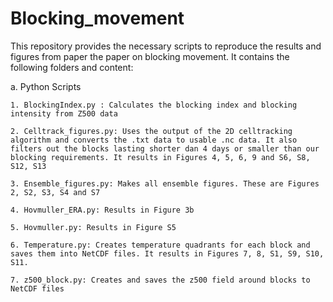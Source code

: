 # Blocking_movement

This repository provides the necessary scripts to reproduce the results and figures from paper the paper on blocking movement. It contains the following folders and content:

a. Python Scripts 

    1. BlockingIndex.py : Calculates the blocking index and blocking intensity from Z500 data

    2. Celltrack_figures.py: Uses the output of the 2D celltracking algorithm and converts the .txt data to usable .nc data. It also filters out the blocks lasting shorter dan 4 days or smaller than our blocking requirements. It results in Figures 4, 5, 6, 9 and S6, S8, S12, S13

    3. Ensemble_figures.py: Makes all ensemble figures. These are Figures 2, S2, S3, S4 and S7

    4. Hovmuller_ERA.py: Results in Figure 3b

    5. Hovmuller.py: Results in Figure S5

    6. Temperature.py: Creates temperature quadrants for each block and saves them into NetCDF files. It results in Figures 7, 8, S1, S9, S10, S11.
    
    7. z500_block.py: Creates and saves the z500 field around blocks to NetCDF files
